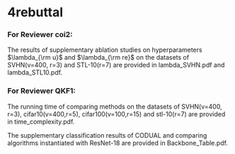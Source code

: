 # 4rebuttal

### For Reviewer coi2:

The results of supplementary ablation studies on hyperparameters $\lambda_{\rm u}$ and $\lambda_{\rm re}$ on the datasets of SVHN(v=400, r=3) and STL-10(r=7) are provided in lambda_SVHN.pdf and lambda_STL10.pdf.

### For Reviewer QKF1:

The running time of comparing methods on the datasets of SVHN(v=400, r=3), cifar10(v=400,r=5), cifar100(v=100,r=15) and stl-10(r=7) are provided in time_complexity.pdf.

The supplementary classification results of CODUAL and comparing algorithms instantiated with ResNet-18 are provided in Backbone_Table.pdf.


